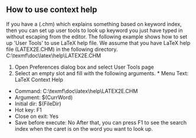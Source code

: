 ## How to use context help

If you have a  (.chm) which explains something based on keyword index, then you can set up user tools to look up keyword you just have typed in without escaping from the editor.
The following example shows how to set up 'User Tools' to use LaTeX help file. We assume that you have LaTeX help file (LATEX2E.CHM) in the following directory.
C:\texmf\doc\latex\help\LATEX2E.CHM
1. Open Preferences dialog box and select User Tools page
2. Select an empty slot and fill with the following arguments.
* Menu Text: LaTeX Context Help
* Command: C:\texmf\doc\latex\help\LATEX2E.CHM
* Argument: $(CurrWord)
* Initial dir: $(FileDir)
* Hot key: F1
* Close on exit: Yes
* Save before execute: No
After that, you can press F1 to see the search index when the caret is on the word you want to look up.
